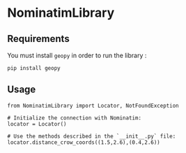 # NominatimLibrary

## Requirements

You must install `geopy` in order to run the library :

```shell
pip install geopy
```

## Usage

```python3
from NominatimLibrary import Locator, NotFoundException

# Initialize the connection with Nominatim:
locator = Locator()

# Use the methods described in the `__init__.py` file:
locator.distance_crow_coords((1.5,2.6),(0.4,2.6))
```
